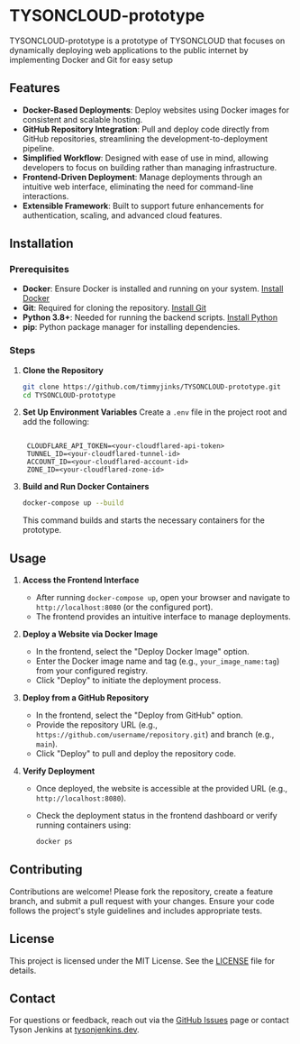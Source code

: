 # TYSONCLOUD-prototype

TYSONCLOUD-prototype is a prototype of TYSONCLOUD that focuses on dynamically deploying web applications to the public internet by implementing Docker and Git for easy setup
## Features

- **Docker-Based Deployments**: Deploy websites using Docker images for consistent and scalable hosting.
- **GitHub Repository Integration**: Pull and deploy code directly from GitHub repositories, streamlining the development-to-deployment pipeline.
- **Simplified Workflow**: Designed with ease of use in mind, allowing developers to focus on building rather than managing infrastructure.
- **Frontend-Driven Deployment**: Manage deployments through an intuitive web interface, eliminating the need for command-line interactions.
- **Extensible Framework**: Built to support future enhancements for authentication, scaling, and advanced cloud features.

## Installation

### Prerequisites
- **Docker**: Ensure Docker is installed and running on your system. [Install Docker](https://docs.docker.com/get-docker/)
- **Git**: Required for cloning the repository. [Install Git](https://git-scm.com/downloads)
- **Python 3.8+**: Needed for running the backend scripts. [Install Python](https://www.python.org/downloads/)
- **pip**: Python package manager for installing dependencies.

### Steps
1. **Clone the Repository**
   
   ```bash
   git clone https://github.com/timmyjinks/TYSONCLOUD-prototype.git
   cd TYSONCLOUD-prototype
   ```

3. **Set Up Environment Variables**
   Create a `.env` file in the project root and add the following:
   ```plaintext
   
    CLOUDFLARE_API_TOKEN=<your-cloudflared-api-token>
    TUNNEL_ID=<your-cloudflared-tunnel-id>
    ACCOUNT_ID=<your-cloudflared-account-id>
    ZONE_ID=<your-cloudflared-zone-id>
   ```

4. **Build and Run Docker Containers**
   
   ```bash
   docker-compose up --build
   ```

   This command builds and starts the necessary containers for the prototype.

## Usage

1. **Access the Frontend Interface**
   - After running `docker-compose up`, open your browser and navigate to `http://localhost:8080` (or the configured port).
   - The frontend provides an intuitive interface to manage deployments.

2. **Deploy a Website via Docker Image**
   - In the frontend, select the "Deploy Docker Image" option.
   - Enter the Docker image name and tag (e.g., `your_image_name:tag`) from your configured registry.
   - Click "Deploy" to initiate the deployment process.

3. **Deploy from a GitHub Repository**
   - In the frontend, select the "Deploy from GitHub" option.
   - Provide the repository URL (e.g., `https://github.com/username/repository.git`) and branch (e.g., `main`).
   - Click "Deploy" to pull and deploy the repository code.

4. **Verify Deployment**
   - Once deployed, the website is accessible at the provided URL (e.g., `http://localhost:8080`).
   - Check the deployment status in the frontend dashboard or verify running containers using:
     
     ```bash
     docker ps
     ```
     
## Contributing

Contributions are welcome! Please fork the repository, create a feature branch, and submit a pull request with your changes. Ensure your code follows the project's style guidelines and includes appropriate tests.

## License

This project is licensed under the MIT License. See the [LICENSE](LICENSE) file for details.

## Contact

For questions or feedback, reach out via the [GitHub Issues](https://github.com/timmyjinks/TYSONCLOUD-prototype/issues) page or contact Tyson Jenkins at [tysonjenkins.dev](https://tysonjenkins.dev).
